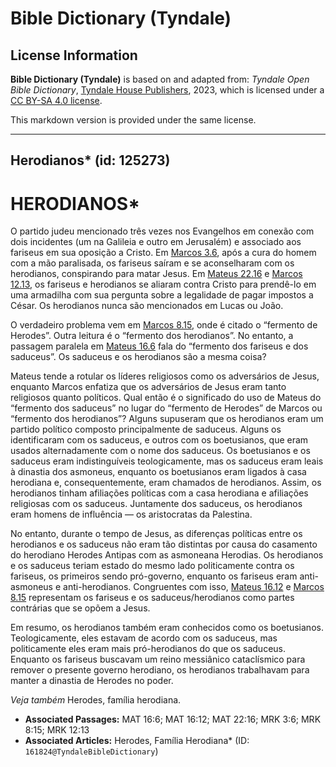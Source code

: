 # Bible Dictionary (Tyndale)

## License Information

**Bible Dictionary (Tyndale)** is based on and adapted from: _Tyndale Open Bible Dictionary_, [Tyndale House Publishers](https://tyndaleopenresources.com/), 2023, which is licensed under a [CC BY-SA 4.0 license](https://creativecommons.org/licenses/by-sa/4.0/legalcode.en).

This markdown version is provided under the same license.



--------------------------------

## Herodianos* (id: 125273)

HERODIANOS\*
============

O partido judeu mencionado três vezes nos Evangelhos em conexão com dois incidentes (um na Galileia e outro em Jerusalém) e associado aos fariseus em sua oposição a Cristo. Em [Marcos 3\.6](https://ref.ly/Mark3:6), após a cura do homem com a mão paralisada, os fariseus saíram e se aconselharam com os herodianos, conspirando para matar Jesus. Em [Mateus 22\.16](https://ref.ly/Matt22:16) e [Marcos 12\.13](https://ref.ly/Mark12:13), os fariseus e herodianos se aliaram contra Cristo para prendê\-lo em uma armadilha com sua pergunta sobre a legalidade de pagar impostos a César. Os herodianos nunca são mencionados em Lucas ou João.

O verdadeiro problema vem em [Marcos 8\.15](https://ref.ly/Mark8:15), onde é citado o “fermento de Herodes”. Outra leitura é o “fermento dos herodianos”. No entanto, a passagem paralela em [Mateus 16\.6](https://ref.ly/Matt16:6) fala do “fermento dos fariseus e dos saduceus”. Os saduceus e os herodianos são a mesma coisa?

Mateus tende a rotular os líderes religiosos como os adversários de Jesus, enquanto Marcos enfatiza que os adversários de Jesus eram tanto religiosos quanto políticos. Qual então é o significado do uso de Mateus do “fermento dos saduceus” no lugar do “fermento de Herodes” de Marcos ou “fermento dos herodianos”? Alguns supuseram que os herodianos eram um partido político composto principalmente de saduceus. Alguns os identificaram com os saduceus, e outros com os boetusianos, que eram usados alternadamente com o nome dos saduceus. Os boetusianos e os saduceus eram indistinguíveis teologicamente, mas os saduceus eram leais à dinastia dos asmoneus, enquanto os boetusianos eram ligados à casa herodiana e, consequentemente, eram chamados de herodianos. Assim, os herodianos tinham afiliações políticas com a casa herodiana e afiliações religiosas com os saduceus. Juntamente dos saduceus, os herodianos eram homens de influência — os aristocratas da Palestina.

No entanto, durante o tempo de Jesus, as diferenças políticas entre os herodianos e os saduceus não eram tão distintas por causa do casamento do herodiano Herodes Antipas com as asmoneana Herodias. Os herodianos e os saduceus teriam estado do mesmo lado politicamente contra os fariseus, os primeiros sendo pró\-governo, enquanto os fariseus eram anti\-asmoneus e anti\-herodianos. Congruentes com isso, [Mateus 16\.12](https://ref.ly/Matt16:12) e [Marcos 8\.15](https://ref.ly/Mark8:15) representam os fariseus e os saduceus/herodianos como partes contrárias que se opõem a Jesus.

Em resumo, os herodianos também eram conhecidos como os boetusianos. Teologicamente, eles estavam de acordo com os saduceus, mas politicamente eles eram mais pró\-herodianos do que os saduceus. Enquanto os fariseus buscavam um reino messiânico cataclísmico para remover o presente governo herodiano, os herodianos trabalhavam para manter a dinastia de Herodes no poder.

*Veja também* Herodes, família herodiana.

* **Associated Passages:** MAT 16:6; MAT 16:12; MAT 22:16; MRK 3:6; MRK 8:15; MRK 12:13
* **Associated Articles:** Herodes, Família Herodiana* (ID: `161824@TyndaleBibleDictionary`)

